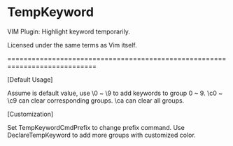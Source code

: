 TempKeyword
===========

VIM Plugin:  Highlight keyword temporarily.

Licensed under the same terms as Vim itself.

============================================================================

[Default Usage]

Assume <leader> is default value, use \0 ~ \9 to add keywords to group 0 ~ 9.
\c0 ~ \c9 can clear corresponding groups.
\ca can clear all groups.

[Customization]

Set TempKeywordCmdPrefix to change prefix command.
Use DeclareTempKeyword to add more groups with customized color.

